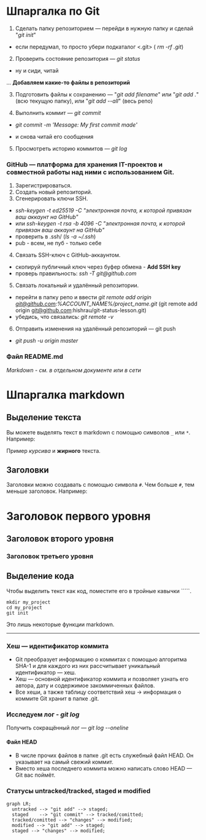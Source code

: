 # Шпаргалка по Git

1. Сделать папку репозиторием — перейди в нужную папку и сделай "_git init_"
 - если передумал, то просто убери подкаталог <.git> ( _rm -rf .git_)

2. Проверить состояние репозитория — _git status_
 - ну и сиди, читай

 ... **Добавляем какие-то файлы в репозиторий**
  
 3. Подготовить файлы к сохранению — "_git add filename_" или "_git add ._" (всю текущую папку), или "_git add --all_" (весь репо)

4. Выполнить коммит — _git commit_

- _git commit -m 'Message: My first commit made'_

- и снова читай его сообщения

5. Просмотреть историю коммитов — _git log_

### GitHub — платформа для хранения IT-проектов и совместной работы над ними с использованием Git.

1. Зарегистрироваться.
2. Создать новый репозиторий.
3. Сгенерировать ключи SSH. 
- _ssh-keygen -t ed25519 -C "электронная почта, к которой привязан ваш аккаунт на GitHub"_ 
- или _ssh-keygen -t rsa -b 4096 -C "электронная почта, к которой привязан ваш аккаунт на GitHub"_
- проверить в .ssh/ (_ls -a ~/.ssh_)
- pub - всем, не пуб - только себе
4. Связать SSH-ключ с GitHub-аккаунтом.
- скопируй публичный ключ через буфер обмена - **Add SSH key**
- проверь правильность: _ssh -T git@github.com_
5. Связать локальный и удалённый репозитории.
- перейти в папку репо и ввести
_git remote add origin git@github.com:%ACCOUNT_NAME%/project_name.git_
(git remote add origin git@github.com:hishrau/git-status-lesson.git)
- убедись, что связались: _git remote -v_
6. Отправить изменения на удалённый репозиторий — git push
- _git push -u origin master_

### Файл README.md
_Markdown - см. в отдельном документе или в сети_

# Шпаргалка markdown

## Выделение текста

Вы можете выделять текст в markdown с помощью символов `_` или `*`. Например:

Пример _курсива_ и **жирного** текста.

## Заголовки

Заголовки можно создавать с помощью символа `#`. Чем больше `#`, тем меньше заголовок. Например:

# Заголовок первого уровня
## Заголовок второго уровня
### Заголовок третьего уровня

## Выделение кода

Чтобы выделить текст как код, поместите его в тройные кавычки `````. 

```
mkdir my_project
cd my_project
git init
```
Это лишь некоторые функции markdown.

---
### Хеш — идентификатор коммита
- Git преобразует информацию о коммитах с помощью алгоритма SHA-1 и для каждого из них рассчитывает уникальный идентификатор — хеш.
- Хеш — основной идентификатор коммита и позволяет узнать его автора, дату и содержимое закоммиченных файлов.
- Все хеши, а также таблицу соответствий хеш → информация о коммите Git хранит в папке .git.

### Исследуем лог - _git log_
Получить сокращённый лог — _git log --oneline_

#### Файл HEAD

- В числе прочих файлов в папке .git есть служебный файл HEAD. Он указывает на самый свежий коммит.
- Вместо хеша последнего коммита можно написать слово HEAD — Git вас поймёт.

### Статусы untracked/tracked, staged и modified

```mermaid
graph LR;
  untracked --> "git add" --> staged;
  staged    --> "git commit" --> tracked/comitted;
  tracked/comitted --> "changes" --> modified;
  modified --> "git add" --> staged;
  staged --> "changes" --> modified;
```
